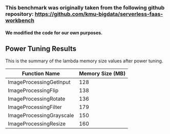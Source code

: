 ### This benchmark was originally taken from the following github repository: https://github.com/kmu-bigdata/serverless-faas-workbench

#### We modified the code for our own purposes.

## Power Tuning Results 

This is the summary of the lambda memory size values after power tuning. 

| Function Name            | Memory Size (MB) |
|--------------------------|------------------|
| ImageProcessingGetInput  | 128              |
| ImageProcessingFlip      | 138              |
| ImageProcessingRotate    | 136              |
| ImageProcessingFilter    | 179              |
| ImageProcessingGrayscale | 150              |
| ImageProcessingResize    | 160              |



